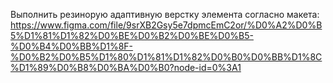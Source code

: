 Выполнить резинорую адаптивную верстку элемента согласно макета:
https://www.figma.com/file/9srXB2Gsy5e7dpmcEmC2or/%D0%A2%D0%B5%D1%81%D1%82%D0%BE%D0%B2%D0%BE%D0%B5-%D0%B4%D0%BB%D1%8F-%D0%B2%D0%B5%D1%80%D1%81%D1%82%D0%B0%D0%BB%D1%8C%D1%89%D0%B8%D0%BA%D0%B0?node-id=0%3A1
